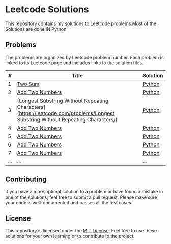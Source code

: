 # Leetcode Solutions

This repository contains my solutions to Leetcode problems.Most of the Solutions are done iN Python

## Problems

The problems are organized by Leetcode problem number. Each problem is linked to its Leetcode page and includes links to the solution files.

| # | Title | Solution |
|---| ----- | -------- |
|1|[Two Sum](https://leetcode.com/problems/two-sum/) | [Python](./Python/two-sum.py)
|2|[Add Two Numbers](https://leetcode.com/problems/add-two-numbers/)| [Python](./Python/add-two-numbers.py)
|3|[Longest Substring Without Repeating Characters](https://leetcode.com/problems/Longest Substring Without Repeating Characters/)| [Python](./Python/add-two-numbers.py)
|4|[Add Two Numbers](https://leetcode.com/problems/add-two-numbers/)| [Python](./Python/add-two-numbers.py)
|5|[Add Two Numbers](https://leetcode.com/problems/add-two-numbers/)| [Python](./Python/add-two-numbers.py)
|6|[Add Two Numbers](https://leetcode.com/problems/add-two-numbers/)| [Python](./Python/add-two-numbers.py)
|7|[Add Two Numbers](https://leetcode.com/problems/add-two-numbers/)| [Python](./Python/add-two-numbers.py)
|...|...|...|

## Contributing

If you have a more optimal solution to a problem or have found a mistake in one of the solutions, feel free to submit a pull request. Please make sure your code is well-documented and passes all the test cases.

## License

This repository is licensed under the [MIT License](https://github.com/<username>/<repository>/blob/main/LICENSE). Feel free to use these solutions for your own learning or to contribute to the project.

